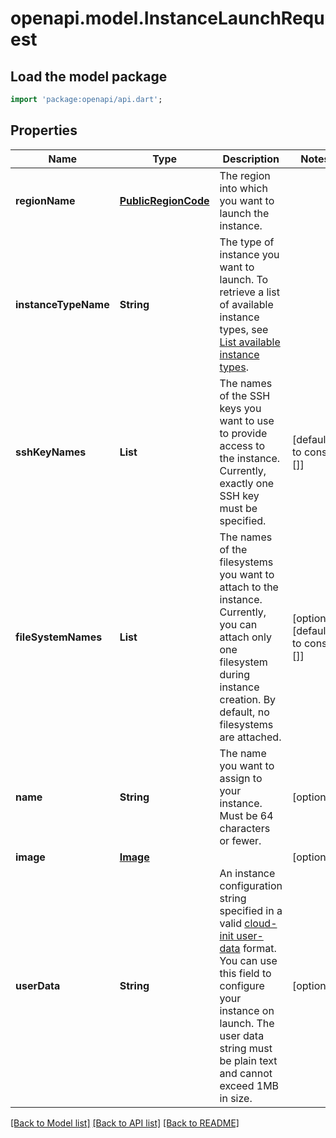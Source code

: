# openapi.model.InstanceLaunchRequest

## Load the model package
```dart
import 'package:openapi/api.dart';
```

## Properties
Name | Type | Description | Notes
------------ | ------------- | ------------- | -------------
**regionName** | [**PublicRegionCode**](PublicRegionCode.md) | The region into which you want to launch the instance. | 
**instanceTypeName** | **String** | The type of instance you want to launch. To retrieve a list of available instance types, see [List available instance types](#get-/api/v1/instance-types). | 
**sshKeyNames** | **List<String>** | The names of the SSH keys you want to use to provide access to the instance. Currently, exactly one SSH key must be specified. | [default to const []]
**fileSystemNames** | **List<String>** | The names of the filesystems you want to attach to the instance. Currently, you can attach only one filesystem during instance creation. By default, no filesystems are attached. | [optional] [default to const []]
**name** | **String** | The name you want to assign to your instance. Must be 64 characters or fewer. | [optional] 
**image** | [**Image**](Image.md) |  | [optional] 
**userData** | **String** | An instance configuration string specified in a valid [cloud-init user-data](https://cloudinit.readthedocs.io/en/latest/explanation/format.html) format. You can use this field to configure your instance on launch. The user data string must be plain text and cannot exceed 1MB in size. | [optional] 

[[Back to Model list]](../README.md#documentation-for-models) [[Back to API list]](../README.md#documentation-for-api-endpoints) [[Back to README]](../README.md)


